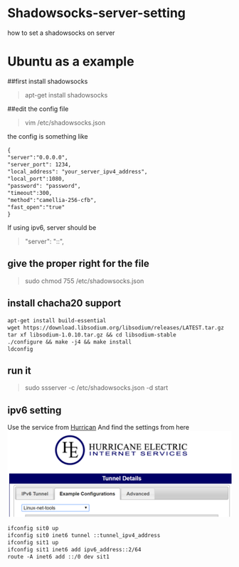 # Shadowsocks-server-setting
how to set a shadowsocks on server

# Ubuntu as a example

##first install shadowsocks
> apt-get install shadowsocks

##edit the config file
> vim /etc/shadowsocks.json 

the config is something like 
```
{
"server":"0.0.0.0",
"server_port": 1234,
"local_address": "your_server_ipv4_address",
"local_port":1080,
"password": "password",
"timeout":300,
"method":"camellia-256-cfb",
"fast_open":"true"
}
```

If using ipv6, server should be 
> "server": "::",

## give the proper right for the file
>sudo chmod 755 /etc/shadowsocks.json

## install chacha20 support
```
apt-get install build-essential
wget https://download.libsodium.org/libsodium/releases/LATEST.tar.gz
tar xf libsodium-1.0.10.tar.gz && cd libsodium-stable
./configure && make -j4 && make install
ldconfig
```



## run it
>sudo ssserver -c /etc/shadowsocks.json -d start


## ipv6 setting
Use the service from [Hurrican](https://tunnelbroker.net/)
And find the settings from here
![config pic](https://github.com/Tangtry/Shadowsocks-server-setting/blob/master/screenshot.png)
```
ifconfig sit0 up
ifconfig sit0 inet6 tunnel ::tunnel_ipv4_address
ifconfig sit1 up
ifconfig sit1 inet6 add ipv6_address::2/64
route -A inet6 add ::/0 dev sit1
```
